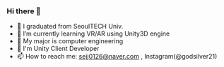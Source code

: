### Hi there 👋

- 🔭 I graduated from SeoulTECH Univ.
- 🌱 I’m currently learning VR/AR using Unity3D engine
- 👀 My major is computer engineering
- 💖 I'm Unity Client Developer
- 📫 How to reach me: sejj0126@naver.com , Instagram(@godsilver21)

<!--
**dmswl9898/dmswl9898** is a ✨ _special_ ✨ repository because its `README.md` (this file) appears on your GitHub profile.

Here are some ideas to get you started:

- 🔭 I’m currently working on ...
- 🌱 I’m currently learning ...
- 👯 I’m looking to collaborate on ...
- 🤔 I’m looking for help with ...
- 💬 Ask me about ...
- 📫 How to reach me: ...
- 😄 Pronouns: ...
- ⚡ Fun fact: ...
-->

